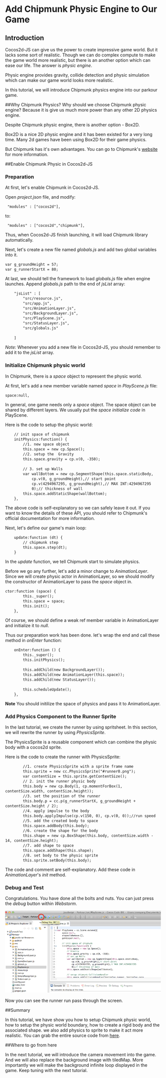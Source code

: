 # Add Chipmunk Physic Engine to Our Game

## Introduction
Cocos2d-JS can give us the power to create impressive game world. But it lacks some sort of realistic.
Though we can do complex compute to make the game world more realistic, but there is an another option
which can ease our life. The answer is *physic engine*.

Physic engine provides gravity, collide detection and physic simulation which can make our game world looks more realistic.

In this tutorial, we will introduce Chipmunk physics engine into our parkour game.

##Why Chipmunk Physics?
Why should we choose Chipmunk physic engine? Because it is give us much more power than any other 2D physics engine.

Despite Chipmunk physic engine, there is another option - Box2D.

Box2D is a nice 2D physic engine and it has been existed for a very long time. Many 2d games have been using Box2D for their game physics.

But Chipmunk has it's own advantages. You can go to Chipmunk's [website](http://chipmunk-physics.net/) for more information.


##Enable Chipmunk Physic in Cocos2d-JS

### Preparation

At first, let's enable Chipmunk in Cocos2d-JS.

Open *project.json* file, and modify:

```
 "modules" : ["cocos2d"],
 ```

to:

```
 "modules" : ["cocos2d","chipmunk"],
 ```

Thus, when Cocos2d-JS finish launching, it will load Chipmunk library automatically.

Next, let's create a new file named *globals.js* and add two global variables into it.

```
var g_groundHeight = 57;
var g_runnerStartX = 80;
```

At last, we should tell the framework to load *globals.js* file when engine launches.
Append *globals.js* path to the end of *jsList* array:

```
    "jsList" : [
        "src/resource.js",
        "src/app.js",
        "src/AnimationLayer.js",
        "src/BackgroundLayer.js",
        "src/PlayScene.js",
        "src/StatusLayer.js",
        "src/globals.js"

    ]
```

*Note:* Whenever you add a new file in Cocos2d-JS, you should remember to add it to the *jsList* array.

### Initialize Chipmunk physic world

In Chipmunk, there is a *space* object to represent the physic world.

At first, let's add a new member variable named *space*  in *PlayScene.js* file:

```
space:null,
```

In general, one game needs only a *space* object. The space object can be shared by different layers.
We usually put the *space initialize code* in PlayScene.

Here is the code to setup the physic world:

```
    // init space of chipmunk
    initPhysics:function() {
        //1. new space object 
        this.space = new cp.Space();
        //2. setup the  Gravity
        this.space.gravity = cp.v(0, -350);

        // 3. set up Walls
        var wallBottom = new cp.SegmentShape(this.space.staticBody,
            cp.v(0, g_groundHeight),// start point
            cp.v(4294967295, g_groundHeight),// MAX INT:4294967295
            0);// thickness of wall
        this.space.addStaticShape(wallBottom);
    },
```

The above code is self-explanatory so we can safely leave it out. If you want to know the details of these API, you should
refer to Chipmunk's official documentation for more information.

Next, let's define our game's main loop:

```
    update:function (dt) {
        // chipmunk step
        this.space.step(dt);
    }
```

In the *update* function, we tell Chipmunk start to simulate physics.

Before we go any further, let's add a minor change to *AnimationLayer*. Since we will create physic actor in AnimationLayer, so
we should modify the constructor of AnimationLayer to pass the *space* object in.

```
ctor:function (space) {
        this._super();
        this.space = space;
        this.init();
    },
```

Of course, we should define a weak ref member variable in AnimationLayer and initialize it to *null*.

Thus our preparation work has been done. let's wrap the end and call these method in *onEnter* function:

```
    onEnter:function () {
        this._super();
        this.initPhysics();

        this.addChild(new BackgroundLayer());
        this.addChild(new AnimationLayer(this.space));
        this.addChild(new StatusLayer());

        this.scheduleUpdate();
    },
```
**Note**
You should initilize the space of physics and pass it to AnimationLayer.

### Add Physics Component to the Runner Sprite

In the last tutorial, we create the runner by using spritsheet. In this section, we will rewrite the runner by using *PhysicsSprite*.

The PhysicsSprite is a reusable component which can combine the physic body with a cocos2d sprite.

Here is the code to create the runner with PhysicsSprite:

```
        //1. create PhysicsSprite with a sprite frame name
        this.sprite = new cc.PhysicsSprite("#runner0.png");
        var contentSize = this.sprite.getContentSize();
        // 2. init the runner physic body
        this.body = new cp.Body(1, cp.momentForBox(1, contentSize.width, contentSize.height));
        //3. set the position of the runner
        this.body.p = cc.p(g_runnerStartX, g_groundHeight + contentSize.height / 2);
        //4. apply impulse to the body
        this.body.applyImpulse(cp.v(150, 0), cp.v(0, 0));//run speed
        //5. add the created body to space
        this.space.addBody(this.body);
        //6. create the shape for the body
        this.shape = new cp.BoxShape(this.body, contentSize.width - 14, contentSize.height);
        //7. add shape to space
        this.space.addShape(this.shape);
        //8. set body to the physic sprite
        this.sprite.setBody(this.body);
```

The code and comment are self-explanatory. Add these code in *AnimationLayer*'s *init* method.


### Debug and Test

Congratulations. You have done all the bolts and nuts. You can just press the *debug* button within *Webstorm*.

![run](res/run.png)

Now you can see the runner run pass through the screen.

##Summary

In this tutorial, we have show you how to setup Chipmunk physic world, how to setup the physic world boundary, how to create a rigid body and the associated
shape. we also add physics to sprite to make it act more realistic. You can grab the entire source code from [here](res/Parkour.zip).


##Where to go from here

In the next tutorial, we will introduce the camera movement into the game. And we will also replace the background image with tiledMap.
More importantly we will make the background infinite loop displayed in the game. Keep tuning with the next tutorial.

